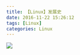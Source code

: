 ```yaml
---
title: 【Linux】发展史
date: 2016-11-22 15:26:12
tags: [Linux]
categories: Linux
---
```

![](http://ogoh2gimk.bkt.clouddn.com/Linux%E5%8F%91%E5%B1%95%E5%8F%B2.png)